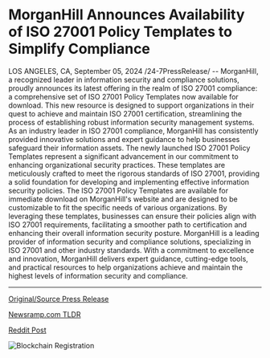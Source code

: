 # MorganHill Announces Availability of ISO 27001 Policy Templates to Simplify Compliance

LOS ANGELES, CA, September 05, 2024 /24-7PressRelease/ -- MorganHill, a recognized leader in information security and compliance solutions, proudly announces its latest offering in the realm of ISO 27001 compliance: a comprehensive set of ISO 27001 Policy Templates now available for download. This new resource is designed to support organizations in their quest to achieve and maintain ISO 27001 certification, streamlining the process of establishing robust information security management systems.  As an industry leader in ISO 27001 compliance, MorganHill has consistently provided innovative solutions and expert guidance to help businesses safeguard their information assets. The newly launched ISO 27001 Policy Templates represent a significant advancement in our commitment to enhancing organizational security practices. These templates are meticulously crafted to meet the rigorous standards of ISO 27001, providing a solid foundation for developing and implementing effective information security policies.  The ISO 27001 Policy Templates are available for immediate download on MorganHill's website and are designed to be customizable to fit the specific needs of various organizations. By leveraging these templates, businesses can ensure their policies align with ISO 27001 requirements, facilitating a smoother path to certification and enhancing their overall information security posture.  MorganHill is a leading provider of information security and compliance solutions, specializing in ISO 27001 and other industry standards. With a commitment to excellence and innovation, MorganHill delivers expert guidance, cutting-edge tools, and practical resources to help organizations achieve and maintain the highest levels of information security and compliance. 

---

[Original/Source Press Release](https://www.24-7pressrelease.com/press-release/514031/morganhill-announces-availability-of-iso-27001-policy-templates-to-simplify-compliance)
                    

[Newsramp.com TLDR](None) 



[Reddit Post](https://www.reddit.com/r/technology_press/comments/1f9gslr/morganhill_launches_new_iso_27001_policy/) 



![Blockchain Registration](https://cdn.newsramp.app/24-7PressRelease/qrcode/249/5/gulfR2cy.webp)